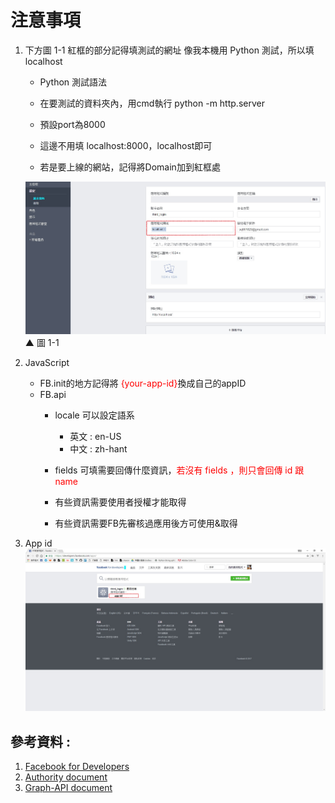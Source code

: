 # 注意事項
1. 下方圖 1-1 紅框的部分記得填測試的網址
    像我本機用 Python 測試，所以填 localhost  
    - Python 測試語法
    - 在要測試的資料夾內，用cmd執行 python -m http.server
    - 預設port為8000
    - 這邊不用填 localhost:8000，localhost即可  

    - 若是要上線的網站，記得將Domain加到紅框處

    ![](images/pic01.jpg)
    ▲ 圖 1-1

2. JavaScript 
    -  FB.init的地方記得將 <font color="red">{your-app-id}</font>換成自己的appID
    -  FB.api
        -  locale 可以設定語系
            - 英文 : en-US
            - 中文 : zh-hant
        -  fields 可填需要回傳什麼資訊，<font color="red">若沒有 fields ，則只會回傳 id 跟 name</font>

        -  有些資訊需要使用者授權才能取得
        -  有些資訊需要FB先審核過應用後方可使用&取得
3. App id
    ![](images/pic02.jpg)

## 參考資料 : 
1. [Facebook for Developers](https://developers.facebook.com/)
2. [Authority document](https://developers.facebook.com/docs/facebook-login/permissions#reference-user_status)
3. [Graph-API document](https://developers.facebook.com/docs/graph-api/reference/user) 